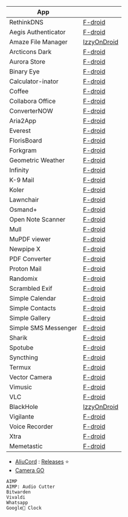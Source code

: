 |App||
|-|-|
|RethinkDNS|[F-droid](https://f-droid.org/packages/com.celzero.bravedns/)|
| Aegis Authenticator | [F-droid](https://f-droid.org/packages/com.beemdevelopment.aegis/)
|Amaze File Manager|[IzzyOnDroid](https://apt.izzysoft.de/fdroid/index/apk/com.amaze.filemanager)|
|Arcticons Dark|[F-droid]()|
|Aurora Store|[F-droid]()|
|Binary Eye|[F-droid]()|
|Calculator-inator |[F-droid](https://f-droid.org/packages/com.inator.calculator/)|
|Coffee|[F-droid]()|
|Collabora Office|[F-droid]()|
|ConverterNOW|[F-droid]()|
|Aria2App|[F-droid](https://f-droid.org/packages/com.gianlu.aria2app/)|
|Everest|[F-droid]()|
|FlorisBoard|[F-droid]()|
|Forkgram|[F-droid]()|
|Geometric Weather|[F-droid]()|
|Infinity|[F-droid]()|
|K-9 Mail|[F-droid]()|
|Koler|[F-droid]()|
|Lawnchair|[F-droid]()|
|Osmand+|[F-droid]()|
|Open Note Scanner | [F-droid](https://f-droid.org/packages/com.todobom.opennotescanner/)|
|Mull|[F-droid]()|
|MuPDF viewer|[F-droid]()|
|Newpipe X|[F-droid]()|
|PDF Converter|[F-droid]()|
|Proton Mail|[F-droid]()|
|Randomix|[F-droid]()|
|Scrambled Exif|[F-droid]()|
|Simple Calendar|[F-droid]()|
|Simple Contacts|[F-droid]()|
|Simple Gallery|[F-droid]()|
|Simple SMS Messenger|[F-droid]()|
|Sharik|[F-droid](https://f-droid.org/en/packages/dev.marchello.sharik/)|
|Spotube|[F-droid](https://f-droid.org/packages/oss.krtirtho.spotube/)|
|Syncthing|[F-droid](https://f-droid.org/packages/com.nutomic.syncthingandroid/)|
|Termux|[F-droid]()|
|Vector Camera|[F-droid]()|
|Vimusic|[F-droid]()|
|VLC|[F-droid](https://f-droid.org/en/packages/org.videolan.vlc/)
|BlackHole|[IzzyOnDroid](https://android.izzysoft.de/repo/apk/com.shadow.blackhole)
|Vigilante|[F-droid](https://f-droid.org/en/packages/com.crazylegend.vigilante/)|
|Voice Recorder|[F-droid]()|
|Xtra| [F-droid](https://f-droid.org/packages/com.github.andreyasadchy.xtra/)|
|Memetastic|[F-droid](https://f-droid.org/packages/io.github.gsantner.memetastic/)|
* [AliuCord](https://github.com/Aliucord/Aliucord) : [Releases](https://github.com/Aliucord/Aliucord/releases/latest/download/Installer-release.apk) ⭐
* [Camera GO](https://t.me/GcamGo/10195)
```
AIMP
AIMP: Audio Cutter
Bitwarden
Vivaldi
Whatsapp
Google🤮 Clock
```
